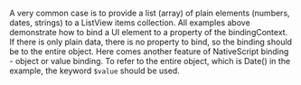 A very common case is to provide a list (array) of plain elements (numbers, dates, strings) to a ListView items collection. All examples above demonstrate how to bind a UI element to a property of the bindingContext. If there is only plain data, there is no property to bind, so the binding should be to the entire object. Here comes another feature of NativeScript binding - object or value binding. To refer to the entire object, which is Date() in the example, the keyword `$value` should be used.

<snippet id='plain-object-binding-xml'/>
<snippet id='plain-object-binding-code'/>
<snippet id='plain-object-binding-code-ts'/>